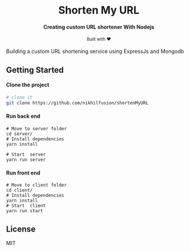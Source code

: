 <h1 align="center">
Shorten My URL</h1>

<h4 align="center">Creating custom URL shortener With Nodejs</h4>
<div align="center">
  <sub>Built with ❤︎ </sub>
</div>

</br>
Building a custom URL shortening service using ExpressJs and Mongodb

## Getting Started
#### Clone the project
```sh
# clone it
git clone https://github.com/nikhilfusion/shortenMyURL

```
#### Run back end

```
# Move to server folder
cd server/
# Install dependencies
yarn install

# Start  server
yarn run server
```
#### Run front end
```
# Move to client folder 
cd client/
# Install dependencies
yarn install
# Start  client
yarn run start
```

## License

MIT
